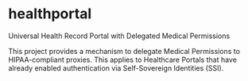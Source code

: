# healthportal
Universal Health Record Portal with Delegated Medical Permissions 

This project provides a mechanism to delegate Medical Permissions to HIPAA-compliant proxies. This applies to Healthcare Portals that have already enabled authentication via Self-Sovereign Identities (SSI).